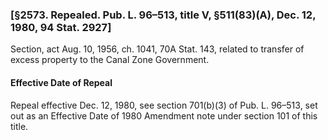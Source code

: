### [§2573. Repealed. Pub. L. 96–513, title V, §511(83)(A), Dec. 12, 1980, 94 Stat. 2927] ###

Section, act Aug. 10, 1956, ch. 1041, 70A Stat. 143, related to transfer of excess property to the Canal Zone Government.

#### Effective Date of Repeal ####

Repeal effective Dec. 12, 1980, see section 701(b)(3) of Pub. L. 96–513, set out as an Effective Date of 1980 Amendment note under section 101 of this title.